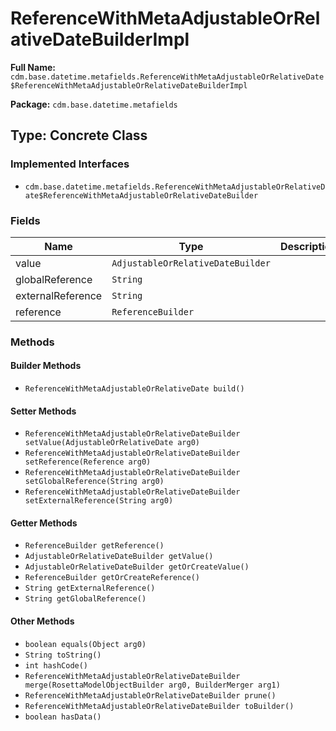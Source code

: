 # ReferenceWithMetaAdjustableOrRelativeDateBuilderImpl

**Full Name:** `cdm.base.datetime.metafields.ReferenceWithMetaAdjustableOrRelativeDate$ReferenceWithMetaAdjustableOrRelativeDateBuilderImpl`

**Package:** `cdm.base.datetime.metafields`

## Type: Concrete Class

### Implemented Interfaces

- `cdm.base.datetime.metafields.ReferenceWithMetaAdjustableOrRelativeDate$ReferenceWithMetaAdjustableOrRelativeDateBuilder`

### Fields

| Name | Type | Description |
|------|------|-------------|
| value | `AdjustableOrRelativeDateBuilder` |  |
| globalReference | `String` |  |
| externalReference | `String` |  |
| reference | `ReferenceBuilder` |  |

### Methods

#### Builder Methods

- `ReferenceWithMetaAdjustableOrRelativeDate build()`

#### Setter Methods

- `ReferenceWithMetaAdjustableOrRelativeDateBuilder setValue(AdjustableOrRelativeDate arg0)`
- `ReferenceWithMetaAdjustableOrRelativeDateBuilder setReference(Reference arg0)`
- `ReferenceWithMetaAdjustableOrRelativeDateBuilder setGlobalReference(String arg0)`
- `ReferenceWithMetaAdjustableOrRelativeDateBuilder setExternalReference(String arg0)`

#### Getter Methods

- `ReferenceBuilder getReference()`
- `AdjustableOrRelativeDateBuilder getValue()`
- `AdjustableOrRelativeDateBuilder getOrCreateValue()`
- `ReferenceBuilder getOrCreateReference()`
- `String getExternalReference()`
- `String getGlobalReference()`

#### Other Methods

- `boolean equals(Object arg0)`
- `String toString()`
- `int hashCode()`
- `ReferenceWithMetaAdjustableOrRelativeDateBuilder merge(RosettaModelObjectBuilder arg0, BuilderMerger arg1)`
- `ReferenceWithMetaAdjustableOrRelativeDateBuilder prune()`
- `ReferenceWithMetaAdjustableOrRelativeDateBuilder toBuilder()`
- `boolean hasData()`

